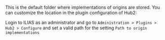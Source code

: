 This is the default folder where implementations of origins are stored. You can customize the location in the plugin
configuration of Hub2:

Login to ILIAS as an administrator and go to
`Administration > Plugins > Hub2 > Configure` and set a valid path for the setting `Path to origin implementations`